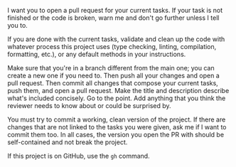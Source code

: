 I want you to open a pull request for your current tasks. If your task is not finished or the code is broken, warn me and don't go further unless I tell you to.

If you are done with the current tasks, validate and clean up the code with whatever process this project uses (type checking, linting, compilation, formatting, etc.), or any default methods in your instructions.

Make sure that you're in a branch different from the main one; you can create a new one if you need to. Then push all your changes and open a pull request. Then commit all changes that compose your current tasks, push them, and open a pull request. Make the title and description describe what's included concisely. Go to the point. Add anything that you think the reviewer needs to know about or could be surprised by.

You must try to commit a working, clean version of the project. If there are changes that are not linked to the tasks you were given, ask me if I want to commit them too. In all cases, the version you open the PR with should be self-contained and not break the project.

If this project is on GitHub, use the `gh` command.
